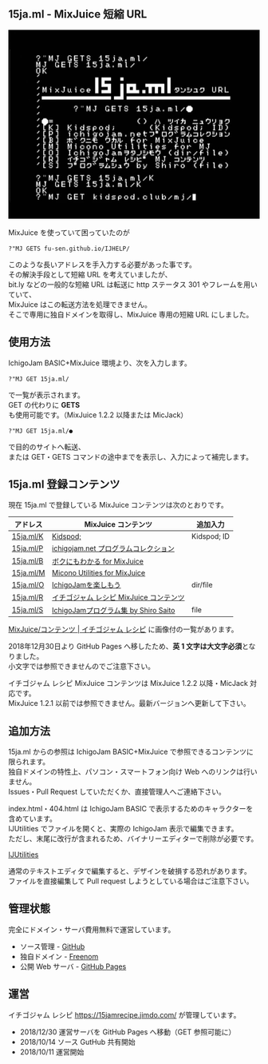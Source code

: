 ## 15ja.ml - MixJuice 短縮 URL

![15ja.ml スクリーンショット](/screenshot.jpg)

MixJuice を使っていて困っていたのが

```
?"MJ GETS fu-sen.github.io/IJHELP/
```

このような長いアドレスを手入力する必要があった事です。\
その解決手段として短縮 URL を考えていましたが、\
bit.ly などの一般的な短縮 URL は転送に http ステータス 301 やフレームを用いていて、\
MixJuice はこの転送方法を処理できません。\
そこで専用に独自ドメインを取得し、MixJuice 専用の短縮 URL にしました。

## 使用方法

IchigoJam BASIC+MixJuice 環境より、次を入力します。

```
?"MJ GET 15ja.ml/
```

で一覧が表示されます。\
GET の代わりに **GETS** も使用可能です。（MixJuice 1.2.2 以降または MicJack）

```
?"MJ GET 15ja.ml/●
```

で目的のサイトへ転送、<br>
または GET・GETS コマンドの途中までを表示し、入力によって補完します。

## 15ja.ml 登録コンテンツ

現在 15ja.ml で登録している MixJuice コンテンツは次のとおりです。

|アドレス|MixJuice コンテンツ|追加入力|
----|----|----
|[15ja.ml/K](https://github.com/fu-sen/15ja.ml/blob/master/K)|[Kidspod;](http://kidspod.club/)|Kidspod; ID|
|[15ja.ml/P](https://github.com/fu-sen/15ja.ml/blob/master/P)|[ichigojam.net プログラムコレクション](https://www.facebook.com/groups/ichigojam/permalink/718281468311609/)| |
|[15ja.ml/B](https://github.com/fu-sen/15ja.ml/blob/master/B)|[ボクにもわかる for MixJuice](https://blogs.yahoo.co.jp/bokunimowakaru/55369582.html)| |
|[15ja.ml/M](https://github.com/fu-sen/15ja.ml/blob/master/M)|[Micono Utilities for MixJuice](http://ijutilities.micutil.com/)| |
|[15ja.ml/O](https://github.com/fu-sen/15ja.ml/blob/master/O)|[IchigoJamを楽しもう](http://www.openspc2.org/reibun/IchigoJam/)|dir/file|
|[15ja.ml/R](https://github.com/fu-sen/15ja.ml/blob/master/R)|[イチゴジャム レシピ MixJuice コンテンツ](https://github.com/fu-sen/15jam.netlify.com)| |
|[15ja.ml/S](https://github.com/fu-sen/15ja.ml/blob/master/S)|[IchigoJamプログラム集 by Shiro Saito](http://comich.net/ichigojam/)|file|

<a href="https://15jamrecipe.jimdo.com/mixjuice/%E3%82%B3%E3%83%B3%E3%83%86%E3%83%B3%E3%83%84/" target="_blank">MixJuice/コンテンツ | イチゴジャム レシピ</a> に画像付の一覧があります。

2018年12月30日より GitHub Pages へ移したため、**英 1 文字は大文字必須**となりました。\
小文字では参照できませんのでご注意下さい。

イチゴジャム レシピ MixJuice コンテンツは MixJuice 1.2.2 以降・MicJack 対応です。\
MixJuice 1.2.1 以前では参照できません。最新バージョンへ更新して下さい。

## 追加方法

15ja.ml からの参照は IchigoJam BASIC+MixJuice で参照できるコンテンツに限られます。\
独自ドメインの特性上、パソコン・スマートフォン向け Web へのリンクは行いません。\
Issues・Pull Request していただくか、直接管理人へご連絡下さい。

index.html・404.html は IchigoJam BASIC で表示するためのキャラクターを含めています。\
IJUtilities でファイルを開くと、実際の IchigoJam 表示で編集できます。\
ただし、末尾に改行が含まれるため、バイナリーエディターで削除が必要です。

[IJUtilities](http://ijutilities.micutil.com/)

通常のテキストエディタで編集すると、デザインを破損する恐れがあります。\
ファイルを直接編集して Pull request しようとしている場合はご注意下さい。

## 管理状態

完全にドメイン・サーバ費用無料で運営しています。

* ソース管理 - [GitHub](https://github.com/)
* 独自ドメイン - [Freenom](https://www.freenom.com/)
* 公開 Web サーバ - [GitHub Pages](https://pages.github.com/)

## 運営

イチゴジャム レシピ https://15jamrecipe.jimdo.com/ が管理しています。

* 2018/12/30 運営サーバを GitHub Pages へ移動（GET 参照可能に）
* 2018/10/14 ソース GutHub 共有開始
* 2018/10/11 運営開始
